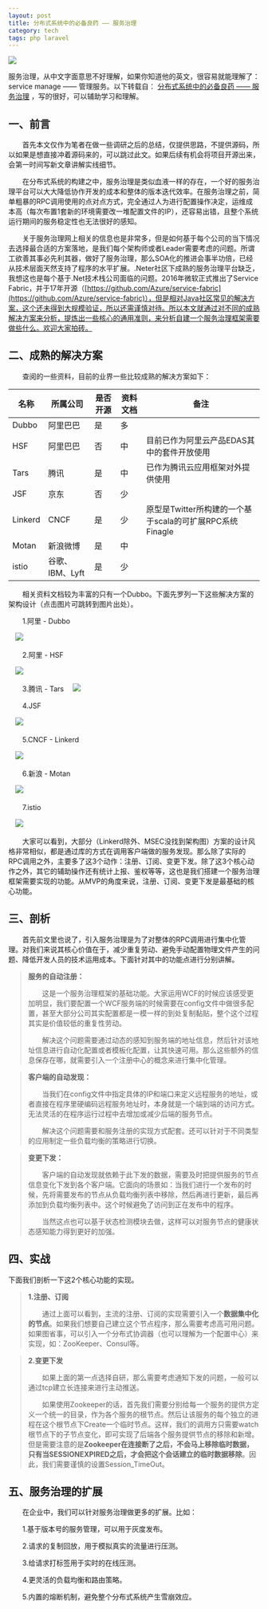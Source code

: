 ```yaml
---
layout: post
title: 分布式系统中的必备良药 —— 服务治理
category: tech
tags: php laravel
---
```

![](https://cdn.kelu.org/blog/tags/linux.jpg)

服务治理，从中文字面意思不好理解，如果你知道他的英文，很容易就能理解了：service manage —— 管理服务。以下转载自： [分布式系统中的必备良药 —— 服务治理](http://www.cnblogs.com/Zachary-Fan/p/service_manage_discovery.html) ，写的很好，可以辅助学习和理解。

## 一、前言

　　首先本文仅作为笔者在做一些调研之后的总结，仅提供思路，不提供源码，所以如果是想直接冲着源码来的，可以跳过此文。如果后续有机会将项目开源出来，会第一时间写新文章讲解实线细节。

　　在分布式系统的构建之中，服务治理是类似血液一样的存在，一个好的服务治理平台可以大大降低协作开发的成本和整体的版本迭代效率。在服务治理之前，简单粗暴的RPC调用使用的点对点方式，完全通过人为进行配置操作决定，运维成本高（每次布置1套新的环境需要改一堆配置文件的IP），还容易出错，且整个系统运行期间的服务稳定性也无法很好的感知。

　　关于服务治理网上相关的信息也是非常多，但是如何基于每个公司的当下情况去选择最合适的方案落地，是我们每个架构师或者Leader需要考虑的问题。所谓工欲善其事必先利其器，做好了服务治理，那么SOA化的推进会事半功倍，已经从技术层面天然支持了程序的水平扩展。.Neter社区下成熟的服务治理平台缺乏，我想这也是每个基于.Net技术栈公司面临的问题。2016年微软正式推出了Service Fabric，并于17年开源（[https://github.com/Azure/service-fabric](https://github.com/Azure/service-fabric)），但是相对Java社区常见的解决方案，这个还未得到大规模验证，所以还需谨慎对待。所以本文就通过对不同的成熟解决方案来分析，提炼出一些核心的通用准则，来分析自建一个服务治理框架需要做些什么。欢迎大家拍砖。

## 二、成熟的解决方案

　　查阅的一些资料，目前的业界一些比较成熟的解决方案如下：

| 名称 | 所属公司 | 是否开源 | 资料文档 | 备注 |
|--|--|--|--|--|
| Dubbo | 阿里巴巴 | 是 | 多 |   |
| HSF | 阿里巴巴 | 否 | 中 | 目前已作为阿里云产品EDAS其中的套件开放使用 |
| Tars | 腾讯 | 是 | 中 | 已作为腾讯云应用框架对外提供使用 |
| JSF | 京东 | 否 | 少 |   |
| Linkerd | CNCF | 是 | 少 | 原型是Twitter所构建的一个基于scala的可扩展RPC系统Finagle |
| Motan | 新浪微博 | 是 | 中 |   |
| istio | 谷歌、IBM、Lyft | 是 | 少 |   |

　　相关资料文档较为丰富的只有一个Dubbo。下面先罗列一下这些解决方案的架构设计（点击图片可跳转到图片出处）。

　　1.阿里 - Dubbo

　![](https://cdn.kelu.org/blog/2017/11/service1.png)

　　2.阿里 - HSF

　![](https://cdn.kelu.org/blog/2017/11/service2.png)

 　　3.腾讯 - Tars
　![](https://cdn.kelu.org/blog/2017/11/service3.png)

　　4.JSF

　![](https://cdn.kelu.org/blog/2017/11/service4.png)

　　5.CNCF - Linkerd

　![](https://cdn.kelu.org/blog/2017/11/service5.png)

　　6.新浪 - Motan

　![](https://cdn.kelu.org/blog/2017/11/service6.png)

　　7.istio

　![](https://cdn.kelu.org/blog/2017/11/service7.png)

 　　大家可以看到，大部分（Linkerd除外、MSEC没找到架构图）方案的设计风格非常相似，都是通过库的方式在调用客户端做的服务发现。那么除了实际的RPC调用之外，主要多了这3个动作：注册、订阅、变更下发。除了这3个核心动作之外，其它的辅助操作还有统计上报、鉴权等等，这也是我们搭建一个服务治理框架需要实现的功能。从MVP的角度来说，注册、订阅、变更下发是最基础的核心功能。

## 三、剖析

 　　首先前文里也说了，引入服务治理是为了对整体的RPC调用进行集中化管理。对我们来说其核心价值在于，减少重复劳动、避免手动配置物理文件产生的问题、降低开发人员的技术运用成本。下面针对其中的功能点进行分别讲解。

> **服务的自动注册：**
> 
> 　　这是一个服务治理框架的基础功能。大家运用WCF的时候应该感受更加明显，我们要配置一个WCF服务端的时候需要在config文件中做很多配置，甚至大部分公司其实配置都是一模一样的到处复制黏贴，整个这个过程其实是价值较低的重复性劳动。
> 
> 　　解决这个问题需要通过动态的感知到服务端的地址信息，然后针对该地址信息进行自动化配置或者模板化配置，让其快速可用。那么这些额外的信息保存在哪，就需要引入一个注册中心的概念来进行集中化管理。

> **客户端的自动发现：**
> 
> 　　当我们在config文件中指定具体的IP和端口来定义远程服务的地址，或者直接在程序里硬编码远程服务地址时，本身就是一个端到端的访问方式。无法灵活的在程序运行过程中去增加或减少后端的服务节点。
> 
> 　　解决这个问题需要和服务注册的实现方式配套。还可以针对于不同类型的应用制定一些负载均衡的策略进行切换。

> **变更下发：**
> 
> 　　客户端的自动发现就依赖于此下发的数据，需要及时把提供服务的节点信息变化下发到各个客户端。它面向的场景如：当我们进行一个发布的时候，先将需要发布的节点从负载均衡列表中移除，然后再进行更新，最后再添加到负载均衡列表中。这个时候避免了访问到正在发布中的程序。
> 
> 　　当然这点也可以基于状态检测模块去做，这样可以对服务节点的健康状态感知能力得到更好的加强。

## 四、实战

下面我们剖析一下这2个核心功能的实现。

> **1.注册、订阅**
> 
> 　　通过上面可以看到，主流的注册、订阅的实现需要引入一个**数据集中化的节点**。如果我们想要自己建立这个节点程序，那么需要考虑高可用问题。如果图省事，可以引入一个分布式协调器（也可以理解为一个配置中心）来实现，如：ZooKeeper、Consul等。

> **2.变更下发**
> 
> 　　如果上面的第一点选择自研，那么需要考虑通知下发的问题，一般可以通过tcp建立长连接来进行主动推送。
> 
> 　　如果使用Zookeeper的话，首先我们需要分别给每一个服务的提供方定义一个统一的目录，作为各个服务的根节点。然后让该服务的每个独立的进程在这个根节点下Create一个临时节点。这样，我们的调用方只需要watch根节点下的子节点变化，即可实现了后端各个服务提供节点的移除和新增。但是需要注意的是**Zookeeper在连接断了之后，不会马上移除临时数据，只有当SESSIONEXPIRED之后，才会把这个会话建立的临时数据移除**。因此，我们需要谨慎的设置Session_TimeOut。

## 五、服务治理的扩展

 　　在企业中，我们可以针对服务治理做更多的扩展。比如：

　　1.基于版本号的服务管理，可以用于灰度发布。

　　2.请求的复制回放，用于模拟真实的流量进行压测。

　　3.给请求打标签用于实时的在线压测。

　　4.更灵活的负载均衡和路由策略。

　　5.内置的熔断机制，避免整个分布式系统产生雪崩效应。
